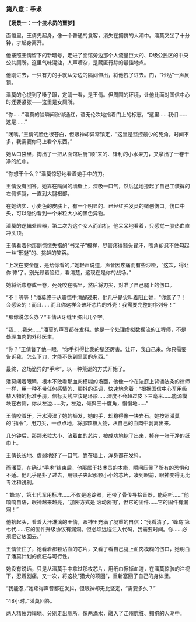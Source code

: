 ### **第八章：手术**

**【场景一：一个技术员的噩梦】**

面馆里，王倩先起身，像一个普通的食客，消失在拥挤的人潮中。潘莫又坐了十分钟，才起身离开。

他按照王倩留下的新暗号，走进了面馆旁边那个人流量巨大的、D级公民区的中央公共厕所。这里气味混浊，人声嘈杂，是藏匿行踪的最佳地点。

他刚进去，一只有力的手就从旁边的隔间伸出，将他拽了进去。门，“咔哒”一声反锁。

潘莫的心提到了嗓子眼，定睛一看，是王倩。但周围的环境，让他比面对国信中心时还要紧张——这里是女厕所。

“你……”潘莫的脸瞬间涨得通红，语无伦次地指着门上的标志，“这里……我们……这是……”

“闭嘴，”王倩的脸色很苍白，但眼神却异常镇定，“这里是监控最少的死角。时间不多，我需要你马上看个东西。”

她从口袋里，掏出了一把从面馆后厨“顺”来的、锋利的小水果刀，又拿出了一卷干净的纸巾。

“你想干什么？”潘莫惊恐地看着她手中的刀。

王倩没有回答。她靠在隔间的墙壁上，深吸一口气，然后猛地撩起了自己工装裤的左侧裤腿，一直到大腿根部。

在她结实、小麦色的皮肤上，有一个明显的、已经红肿发炎的微创伤口。伤口中央，可以隐约看到一个米粒大小的黑色异物。

潘莫的逻辑处理器，第二次为这个女人而宕机。他呆呆地看着，只感觉一股热血直冲头顶。

王倩看着他那副惊慌失措的“书呆子”模样，尽管疼得额头冒汗，嘴角却忍不住勾起一丝“邪魅”的、挑衅的笑容。

“上次在安全屋，是给你看的，”她轻声说道，声音因疼痛而有些沙哑，“这次，得让你‘修’了。别光顾着脸红，看清楚，这现在是你的战场。”

她将纸巾卷成一卷，死死咬在嘴里，然后将刀尖，对准了自己腿上的伤口。

“不！等等！”潘莫终于从震惊中清醒过来，他几乎是尖叫着阻止她，“你疯了？！会感染的！而且……而且你这样会破坏芯片的外壳！我需要完整的序列号！”

“那你说怎么办？”王倩从牙缝里挤出几个字。

“我……我来……”潘莫的声音都在发抖。他是一个处理虚拟数据流的工程师，不是处理血肉的外科医生。

“你？”王倩瞥了他一眼，“你手抖得比我的腿还厉害。让开，我自己来。你只需要告诉我，怎么下刀，才能不伤到里面的东西。”

最终，这场诡异的“手术”，以一种荒诞的方式开始了。

潘莫闭着眼睛，根本不敢看那血肉模糊的场面，他像一个在法庭上背诵法条的律师一样，用一种不带任何感情的、颤抖的语调，快速地念着：“根据国信中心军用级植入物的标准手册，信标天线应该是环形……深度不会超过皮下三毫米……能源模块在右侧，你从左边……对，左边，倾斜三十度角，慢慢地……”

王倩咬着牙，汗水浸湿了她的额发，她的手，却稳得像一块岩石。她按照潘莫的“指令”，用刀尖，一点点地，将那颗植入物，从自己的血肉中剥离出来。

几分钟后，那颗米粒大小、沾着血的芯片，被成功地挖了出来，掉在一张干净的纸巾上。

王倩长长地、虚弱地舒了一口气，靠在墙上，浑身都在发抖。

而潘莫，在确认“手术”结束后，他那属于技术员的本能，瞬间压倒了所有的恐惧和不适。他几乎是扑了过去，用镊子夹起那颗小小的芯片，凑到眼前，眼神变得无比专注和锐利。

“‘蜂鸟’，第七代军用标准……不仅是追踪器，还带了骨传导拾音器，能窃听……”他喃喃自语，眼神越来越亮，“加密方式是‘滚动密钥’，但它的固件……它的固件有漏洞！”

他抬起头，看着大汗淋漓的王倩，眼神里充满了凝重的自信：“我看清了，‘蜂鸟’第七代……它的固件升级协议有漏洞。但必须远程注入代码，我需要时间。你……必须把它放回去。”

王倩怔住了，她看着那颗沾血的芯片，又看了看自己腿上血肉模糊的伤口，她明白了潘莫计划的疯狂与可行性。

她没有说话，只是从潘莫手中拿过那枚芯片，用纸巾擦掉血迹，在潘莫惊骇的注视下，忍着剧痛，又一次，将这枚“猎犬的项圈”，重新塞回了自己的身体里。

“我能忍，”她疼得声音都在发抖，但眼神却无比坚定，“需要多久？”

“48小时。”潘莫回答。

两人精疲力竭地、分别走出厕所，像两滴水，融入了江州肮脏、拥挤的人潮中。